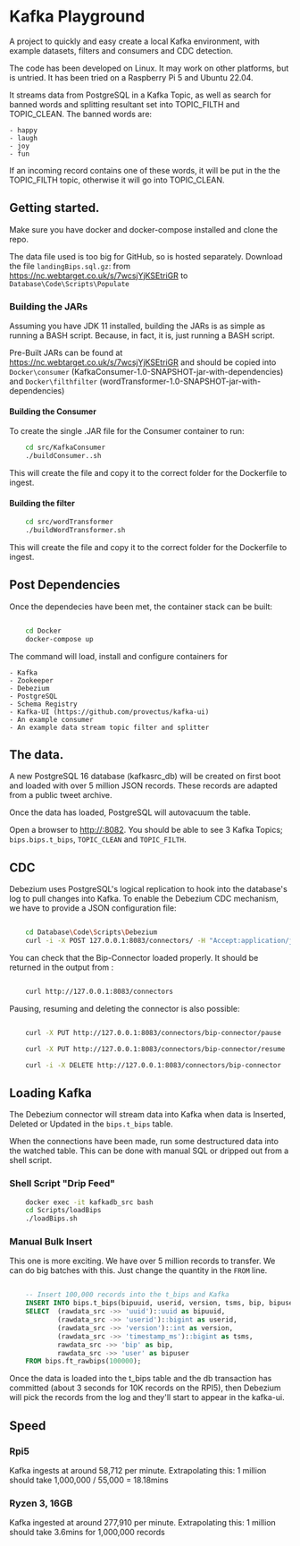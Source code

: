 # Kafka Playground

A project to quickly and easy create a local Kafka environment, with example datasets, filters and consumers and CDC detection.

The code has been developed on Linux. It may work on other platforms, but is untried. It has been tried on a Raspberry Pi 5 and Ubuntu 22.04.

It streams data from PostgreSQL in a Kafka Topic, as well as search for banned words and splitting resultant set into TOPIC_FILTH and TOPIC_CLEAN. The banned words are:

    - happy
    - laugh
    - joy
    - fun 

If an incoming record contains one of these words, it will be put in the the TOPIC_FILTH topic, otherwise it will go into TOPIC_CLEAN.

## Getting started.

Make sure you have docker and docker-compose installed and clone the repo.

The data file used is too big for GitHub, so is hosted separately. Download the file `landingBips.sql.gz`: from https://nc.webtarget.co.uk/s/7wcsjYjKSEtriGR to `Database\Code\Scripts\Populate`

### Building the JARs

Assuming you have JDK 11 installed, building the JARs is as simple as running a BASH script. Because, in fact, it is, just running a BASH script.

Pre-Built JARs can be found at https://nc.webtarget.co.uk/s/7wcsjYjKSEtriGR and should be copied into `Docker\consumer` (KafkaConsumer-1.0-SNAPSHOT-jar-with-dependencies) and `Docker\filthfilter` (wordTransformer-1.0-SNAPSHOT-jar-with-dependencies)

#### Building the Consumer

To create the single .JAR file for the Consumer container to run:

```sh
    cd src/KafkaConsumer
    ./buildConsumer..sh
```

This will create the file and copy it to the correct folder for the Dockerfile to ingest.

#### Building the filter

```sh
    cd src/wordTransformer
    ./buildWordTransformer.sh

```
This will create the file and copy it to the correct folder for the Dockerfile to ingest.

## Post Dependencies

Once the dependecies have been met, the container stack can be built:

```sh

    cd Docker
    docker-compose up

```

The command will load, install and configure containers for 

    - Kafka
    - Zookeeper
    - Debezium
    - PostgreSQL
    - Schema Registry
    - Kafka-UI (https://github.com/provectus/kafka-ui)
    - An example consumer
    - An example data stream topic filter and splitter

## The data.

A new PostgreSQL 16 database (kafkasrc_db) will be created on first boot and loaded with over 5 million JSON records. These records are adapted from a public tweet archive.

Once the data has loaded, PostgreSQL will autovacuum the table.

Open a browser to [http://<hostname>:8082](http://hostname:8082). You should be able to see 3 Kafka Topics; `bips.bips.t_bips`, `TOPIC_CLEAN` and `TOPIC_FILTH`. 

## CDC

Debezium uses PostgreSQL's logical replication to hook into the database's log to pull changes into Kafka. To enable the Debezium CDC mechanism, we have to provide a JSON configuration file:

```sh

    cd Database\Code\Scripts\Debezium
    curl -i -X POST 127.0.0.1:8083/connectors/ -H "Accept:application/json" -H "Content-Type:application/json" --data "@debezium.json"

```

You can check that the Bip-Connector loaded properly. It should be returned in the output from :

```sh

    curl http://127.0.0.1:8083/connectors

```

Pausing, resuming and deleting the connector is also possible:

```sh

    curl -X PUT http://127.0.0.1:8083/connectors/bip-connector/pause

    curl -X PUT http://127.0.0.1:8083/connectors/bip-connector/resume

    curl -i -X DELETE http://127.0.0.1:8083/connectors/bip-connector

```

## Loading Kafka

The Debezium connector will stream data into Kafka when data is Inserted, Deleted or Updated in the `bips.t_bips` table.

When the connections have been made, run some destructured data into the watched table. This can be done with manual SQL or dripped out from a shell script.

### Shell Script "Drip Feed"

```sh
    docker exec -it kafkadb_src bash
    cd Scripts/loadBips
    ./loadBips.sh

```

### Manual Bulk Insert

This one is more exciting. We have over 5 million records to transfer. We can do big batches with this. Just change the quantity in the `FROM` line.

```sql

    -- Insert 100,000 records into the t_bips and Kafka
	INSERT INTO bips.t_bips(bipuuid, userid, version, tsms, bip, bipuser)
	SELECT 	(rawdata_src ->> 'uuid')::uuid as bipuuid,
			(rawdata_src ->> 'userid')::bigint as userid,
			(rawdata_src ->> 'version')::int as version,
			(rawdata_src ->> 'timestamp_ms')::bigint as tsms,
			rawdata_src ->> 'bip' as bip,
			rawdata_src ->> 'user' as bipuser
	FROM bips.ft_rawbips(100000);

```

Once the data is loaded into the t_bips table and the db transaction has committed (about 3 seconds for 10K records on the RPI5), then Debezium will pick the records from the log and they'll start to appear in the kafka-ui.

## Speed

### Rpi5

Kafka ingests at around 58,712 per minute. Extrapolating this: 1 million should take 1,000,000 / 55,000 = 18.18mins

### Ryzen 3, 16GB

Kafka ingested at around 277,910 per minute. Extrapolating this: 1 million should take 3.6mins for 1,000,000 records
